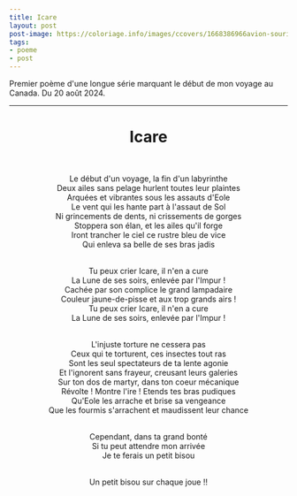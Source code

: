 ```yaml
---
title: Icare
layout: post
post-image: https://coloriage.info/images/ccovers/1668386966avion-sourire-facile.jpg
tags:
- poeme
- post
---
```


Premier poème d'une longue série marquant le début de mon voyage au Canada. Du 20 août 2024. 

---

<div style="text-align:center;">
<h1> Icare </h1><br>

Le début d'un voyage, la fin d'un labyrinthe<br>
Deux ailes sans pelage hurlent toutes leur plaintes<br>
Arquées et vibrantes sous les assauts d'Eole<br>
Le vent qui les hante part à l'assaut de Sol<br>
Ni grincements de dents, ni crissements de gorges<br>
Stoppera son élan, et les ailes qu'il forge<br>
Iront trancher le ciel ce rustre bleu de vice<br>
Qui enleva sa belle de ses bras jadis<br><br>

Tu peux crier Icare, il n'en a cure<br>
La Lune de ses soirs, enlevée par l'Impur !<br>
Cachée par son complice le grand lampadaire<br>
Couleur jaune-de-pisse et aux trop grands airs !<br>
Tu peux crier Icare, il n'en a cure<br>
La Lune de ses soirs, enlevée par l'Impur !<br><br>

L'injuste torture ne cessera pas<br>
Ceux qui te torturent, ces insectes tout ras<br>
Sont les seul spectateurs de ta lente agonie<br>
Et l'ignorent sans frayeur, creusant leurs galeries<br>
Sur ton dos de martyr, dans ton coeur mécanique<br>
Révolte ! Montre l'ire ! Etends tes bras pudiques<br>
Qu'Eole les arrache et brise sa vengeance<br>
Que les fourmis s'arrachent et maudissent leur chance<br><br>

Cependant, dans ta grand bonté<br>
Si tu peut attendre mon arrivée<br>
Je te ferais un petit bisou<br><br>

Un petit bisou sur chaque joue !!

</div>